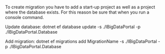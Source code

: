 To create migration you have to add a start-up project
as well as a project where the database exists.
For this reason be sure that when you run a console command.

Update database: 
dotnet ef database update -s ./IBigDataPortal -p ./IBigDataPortal.Database

Add migration:
dotnet ef migrations add MigrationName -s ./IBigDataPortal -p ./IBigDataPortal.Database